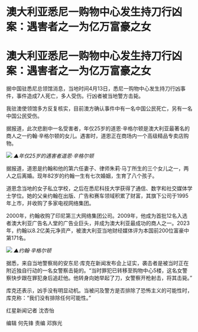 # 澳大利亚悉尼一购物中心发生持刀行凶案：遇害者之一为亿万富豪之女

# 澳大利亚悉尼一购物中心发生持刀行凶案：遇害者之一为亿万富豪之女

据中国驻悉尼总领馆消息，当地时间4月13日，悉尼一购物中心发生持刀行凶事件，事件造成7人死亡，多人受伤。行凶者被当地警方击毙。

我驻澳使领馆多方反复核实，目前澳方确认事件中有一名中国公民死亡，另有一名中国公民受伤。

据报道，此次悲剧中一名受害者，年仅25岁的道恩·辛格尔顿是澳大利亚最著名的商人之一约翰·辛格尔顿的女儿。遇害时，道恩正在商场内一个高级精品专卖店购物。

![](https://inews.gtimg.com/om_bt/OG_Jm-e5vCRk9RZWumVhGpl_YqWTfbyYoD_4feSujAG9YAA/1000)
_▲年仅25岁的遇害者道恩·辛格尔顿_

据报道，道恩是约翰和他的第六任妻子、律师朱莉·马丁所生的三个女儿之一，两人之后离婚。现年82岁的约翰一生有七次婚姻，生育了八个孩子。

道恩念当地的女子私立学校，之后在悉尼科技大学获得了通信、数字和社交媒体学士学位。她的父亲约翰在出版、广告和赛车领域积累了财富，其旗下公司于1995年上市，并收购了多家电视网络集团。

2000年，约翰收购了印尼第三大网络集团公司。2009年，他成为首批12名入选者澳大利亚广告名人堂的广告业巨头，并成为澳大利亚最成功的商人之一。2023年，约翰以8.2亿美元净资产，被澳大利亚当地财经媒体评为本国前200位富豪中第171名。

![](https://inews.gtimg.com/om_bt/OCVnLEDgEZhPq9JbDXPgWv9u6xalb_voen2oVsBiVi24UAA/1000)
_▲约翰·辛格尔顿_

据悉，来自当地警察局的安东尼·库克在新闻发布会上证实，袭击者是被当时正在附近独自行动的一名女警察击毙的。“当时罪犯已转移至购物中心5楼，这名女警察快步跟在罪犯身后追赶他。他转身向她举起了刀，女警察开枪射击，将其击毙。”

库克还表示，凶手没有明显动机。当被问及警方是否排除了恐怖主义的可能性时，库克称：“我们没有排除任何可能性。”

红星新闻记者 沈杏怡

编辑 何先锋 责编 邓旆光

